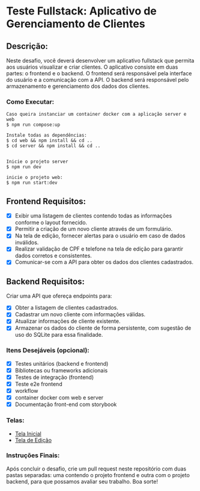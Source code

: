 # Teste Fullstack: Aplicativo de Gerenciamento de Clientes

## Descrição:

Neste desafio, você deverá desenvolver um aplicativo fullstack que permita aos usuários visualizar e criar clientes. O aplicativo consiste em duas partes: o frontend e o backend. O frontend será responsável pela interface do usuário e a comunicação com a API. O backend será responsável pelo armazenamento e gerenciamento dos dados dos clientes.


### Como Executar:

```terminal
Caso queira instanciar um container docker com a aplicação server e web
$ npm run compose:up

Instale todas as dependências:
$ cd web && npm install && cd ..
$ cd server && npm install && cd ..


Inicie o projeto server
$ npm run dev

inicie o projeto web:
$ npm run start:dev
```

## Frontend Requisitos:

- [x] Exibir uma listagem de clientes contendo todas as informações conforme o layout fornecido.
- [x] Permitir a criação de um novo cliente através de um formulário.
- [x] Na tela de edição, fornecer alertas para o usuário em caso de dados inválidos.
- [x] Realizar validação de CPF e telefone na tela de edição para garantir dados corretos e consistentes.
- [x] Comunicar-se com a API para obter os dados dos clientes cadastrados.

## Backend Requisitos:

Criar uma API que ofereça endpoints para:

- [x] Obter a listagem de clientes cadastrados.
- [x] Cadastrar um novo cliente com informações válidas.
- [x] Atualizar informações de cliente existente.
- [x] Armazenar os dados do cliente de forma persistente, com sugestão de uso do SQLite para essa finalidade.

### Itens Desejáveis (opcional):

- [x] Testes unitários (backend e frontend)
- [x] Bibliotecas ou frameworks adicionais
- [x] Testes de integração (frontend)
- [x] Teste e2e frontend
- [x] workflow
- [x] container docker com web e server
- [x] Documentação front-end com storybook

### Telas:

- [Tela Inicial](https://test-frontend-uolpp.web.app/assets/images/tela-inicial.jpg)
- [Tela de Edição](https://test-frontend-uolpp.web.app/assets/images/tela-edicao.jpg)

### Instruções Finais:

Após concluir o desafio, crie um pull request neste repositório com duas pastas separadas: uma contendo o projeto frontend e outra com o projeto backend, para que possamos avaliar seu trabalho. Boa sorte!

